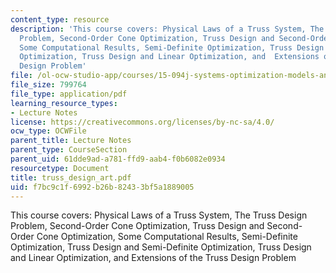```yaml
---
content_type: resource
description: 'This course covers: Physical Laws of a Truss System, The Truss Design
  Problem, Second-Order Cone Optimization, Truss Design and Second-Order Cone Optimization,
  Some Computational Results, Semi-Definite Optimization, Truss Design and Semi-Definite
  Optimization, Truss Design and Linear Optimization, and  Extensions of the Truss
  Design Problem'
file: /ol-ocw-studio-app/courses/15-094j-systems-optimization-models-and-computation-sma-5223-spring-2004/f7bc9c1f6992b26b82433bf5a1889005_truss_design_art.pdf
file_size: 799764
file_type: application/pdf
learning_resource_types:
- Lecture Notes
license: https://creativecommons.org/licenses/by-nc-sa/4.0/
ocw_type: OCWFile
parent_title: Lecture Notes
parent_type: CourseSection
parent_uid: 61dde9ad-a781-ffd9-aab4-f0b6082e0934
resourcetype: Document
title: truss_design_art.pdf
uid: f7bc9c1f-6992-b26b-8243-3bf5a1889005
---
```

This course covers: Physical Laws of a Truss System, The Truss Design Problem, Second-Order Cone Optimization, Truss Design and Second-Order Cone Optimization, Some Computational Results, Semi-Definite Optimization, Truss Design and Semi-Definite Optimization, Truss Design and Linear Optimization, and  Extensions of the Truss Design Problem